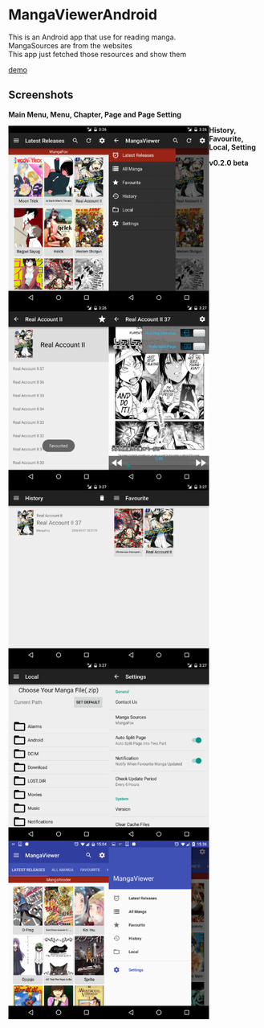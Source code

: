 # MangaViewerAndroid

This is an Android app that use for reading manga.  
MangaSources are from the websites  
This app just fetched those resources and show them

[demo](https://appetize.io/embed/732fja1zm6dymznx6batthhxpr?device=nexus5&scale=75&orientation=portrait&osVersion=6.0)

## Screenshots

**Main Menu, Menu, Chapter, Page and Page Setting**  
  
<div>
<img src="/Screenshot/v0.1.0/main_menu.png" width="200" style="float: left;">
<img src="/Screenshot/v0.1.0/menu.png" width="200" style="float: left;">
<img src="/Screenshot/v0.1.0/chapter.png" width="200" style="float: left;">
<img src="/Screenshot/v0.1.0/page_setting.png" width="200" style="float: left;margin-right: 10px">
</div>
  
  
**History, Favourite, Local, Setting**  
  
<div>  
<img src="/Screenshot/v0.1.0/history.png" width="200" style="float: left;">
<img src="/Screenshot/v0.1.0/favourite.png" width="200" style="float: left;">
<img src="/Screenshot/v0.1.0/local.png" width="200" style="float: left;">
<img src="/Screenshot/v0.1.0/setting.png" width="200" style="float: left;">
</div>


**v0.2.0 beta**

<div>
<img src="/Screenshot/menu1.png" width="200" style="float: left;">
<img src="/Screenshot/menu2.png" width="200" style="float: left;">
</div>
